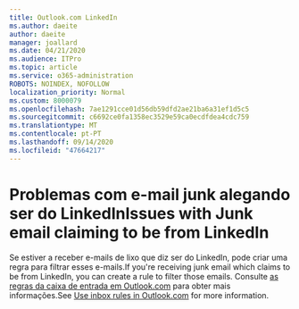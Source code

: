 ```yaml
---
title: Outlook.com LinkedIn
ms.author: daeite
author: daeite
manager: joallard
ms.date: 04/21/2020
ms.audience: ITPro
ms.topic: article
ms.service: o365-administration
ROBOTS: NOINDEX, NOFOLLOW
localization_priority: Normal
ms.custom: 8000079
ms.openlocfilehash: 7ae1291cce01d56db59dfd2ae21ba6a31ef1d5c5
ms.sourcegitcommit: c6692ce0fa1358ec3529e59ca0ecdfdea4cdc759
ms.translationtype: MT
ms.contentlocale: pt-PT
ms.lasthandoff: 09/14/2020
ms.locfileid: "47664217"
---
```

# <a name="issues-with-junk-email-claiming-to-be-from-linkedin"></a><span data-ttu-id="d3e55-102">Problemas com e-mail junk alegando ser do LinkedIn</span><span class="sxs-lookup"><span data-stu-id="d3e55-102">Issues with Junk email claiming to be from LinkedIn</span></span>

<span data-ttu-id="d3e55-103">Se estiver a receber e-mails de lixo que diz ser do LinkedIn, pode criar uma regra para filtrar esses e-mails.</span><span class="sxs-lookup"><span data-stu-id="d3e55-103">If you're receiving junk email which claims to be from LinkedIn, you can create a rule to filter those emails.</span></span>
<span data-ttu-id="d3e55-104">Consulte [as regras da caixa de entrada em Outlook.com](https://aka.ms/OutlookComInboxRules) para obter mais informações.</span><span class="sxs-lookup"><span data-stu-id="d3e55-104">See [Use inbox rules in Outlook.com](https://aka.ms/OutlookComInboxRules) for more information.</span></span>


